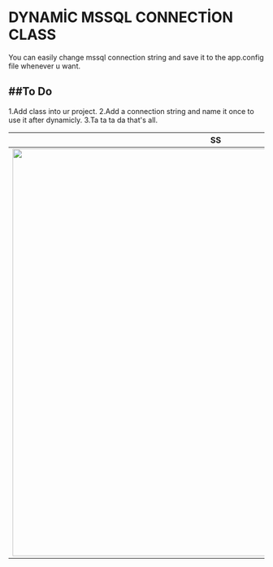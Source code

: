 # DYNAMİC MSSQL CONNECTİON CLASS
You can easily change mssql connection string and save it to the app.config file whenever u want.

##To Do
------------
1.Add class into ur project.
2.Add a connection string and name it once to use it after dynamicly.
3.Ta ta ta da that's all.



SS    |
-------------------------|
<img src="https://i.hizliresim.com/4G0dpY.png" width="800"> | 


